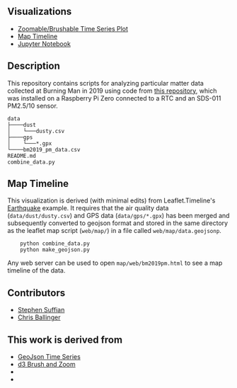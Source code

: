 ## Visualizations 

- [Zoomable/Brushable Time Series Plot](https://ssuffian.github.io/hotlouddusty-data/web/timeline/timeseries.html)
- [Map Timeline](https://ssuffian.github.io/hotlouddusty-data/web/map/bm2019.html)
- [Jupyter Notebook](https://nbviewer.jupyter.org/github/ssuffian/hotlouddusty-data/blob/master/ipynb/initial_analysis.ipynb)


## Description

This repository contains scripts for analyzing particular matter data collected at Burning Man in 2019 using code from [this repository](https://github.com/ssuffian/hotlouddusty), which was installed on a Raspberry Pi Zero connected to a RTC and an SDS-011 PM2.5/10 sensor. 

```
data
├────dust
│    └───dusty.csv
├────gps
│    └───*.gpx
└────bm2019_pm_data.csv
README.md
combine_data.py
```

## Map Timeline

This visualization is derived (with minimal edits) from Leaflet.Timeline's [Earthquake](http://skeate.github.io/Leaflet.timeline/earthquakes.html) example. It requires that the air quality data (`data/dust/dusty.csv`) and GPS data (`data/gps/*.gpx`) has been merged and subsequently converted to geojson format and stored in the same directory as the leaflet map script (`web/map/`) in a file called `web/map/data.geojsonp`.

        python combine_data.py
        python make_geojson.py

Any web server can be used to open `map/web/bm2019pm.html` to see a map timeline of the data.

Contributors
------------

- [Stephen Suffian](https://github.com/ssuffian)
- [Chris Ballinger](https://github.com/chrisballinger)

This work is derived from
-------------------------
- [GeoJson Time Series](https://github.com/skeate/Leaflet.timeline)
- [d3 Brush and Zoom](https://bl.ocks.org/mbostock/34f08d5e11952a80609169b7917d4172)
- [Leaflet Timeline 1.2.1]: https://github.com/skeate/Leaflet.timeline
- [Leaflet 1.2.0]: https://github.com/Leaflet/Leaflet
